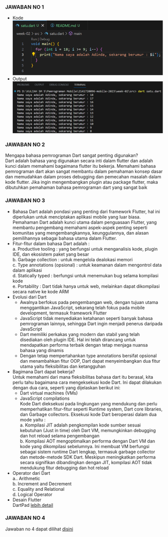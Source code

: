 ### JAWABAN NO 1
- Kode <br>
![alt text](https://github.com/adindasyv/2141720096-mobile-2023/blob/main/week-02/docs/soal1.png?raw=true)
- Output <br>
![alt text](https://github.com/adindasyv/2141720096-mobile-2023/blob/main/week-02/docs/jawaban1.png?raw=true)

### JAWABAN NO 2
Mengapa bahasa pemrograman Dart sangat penting digunakan? <br>
Dart adalah bahasa yang digunakan secara inti dalam flutter dan adalah kunci dalam memahami bagaimana flutter itu bekerja. Memahami bahasa pemrograman dart akan sangat membantu dalam pemahaman konsep dasar dan memudahkan dalam proses debugging dan pemecahan masalah dalam kode flutter. Jika ingin mengembangkan plugin atau package flutter, maka dibutuhkan pemahaman bahasa pemrograman dart yang sangat baik

### JAWABAN NO 3
- Bahasa Dart adalah pondasi yang penting dari framework Flutter, hal ini diperlukan untuk menciptakan aplikasi mobile yang luar biasa. Pemahaman Dart adalah kunci utama dalam penguasaan Flutter, yang membantu pengembang memahami aspek-aspek penting seperti komunitas yang mengembangkannya, keunggulannya, dan alasan pemilihannya sebagai bahasa utama dalam Flutter. <br>
- Fitur-fitur dalam bahasa Dart adalah : <br>
  a. Productive tooling : yang berfungsi untuk menganalisis kode, plugin IDE, dan ekosistem paket yang besar <br>
  b. Garbage collection : untuk mengelola dealokasi memori <br>
  c. Type annotations (opsional) : untuk keamanan dalam mengontrol data dalam aplikasi <br>
  d. Statically typed : berfungsi untuk menemukan bug selama kompilasi kode <br>
  e. Portability : Dart tidak hanya untuk web, melainkan dapat dikompilasi secara native ke kode ARM <br>
- Evolusi dari Dart <br>
  - Awalnya berfokus pada pengembangan web, dengan tujuan utama menggantikan JavaScript, sekarang telah fokus pada mobile development, termasuk framework Flutter <br>
  - JavaScript tidak menyediakan ketahanan seperti banyak bahasa pemrograman lainnya, sehingga Dart ingin menjadi penerus daripada JavaScript <br>
  - Dart memiliki perkakas yang modern dan stabil yang telah disediakan oleh plugin IDE. Hal ini telah dirancang untuk mendapatkan performa terbaik dengan tetap menjaga nuansa bahasa yang dinamis <br>
  - Dengan tetap mempertahankan type annotations bersifat opsional dan menambahkan fitur OOP, Dart dapat menyeimbangkan dua fitur utama yaitu fleksibilitas dan ketangguhan <br>
- Bagimana Dart dapat bekerja? <br>
  Untuk memahami dari mana fleksibilitas bahasa dart itu berasal, kita perlu tahu bagaimana cara mengeksekusi kode Dart. Ini dapat dilakukan dengan dua cara, seperti yang dijelaskan berikut ini: <br>
  - Dart virtual machines (VMs) <br>
  - JavaScript compilations <br>
Kode Dart dieksekusi pada lingkungan yang mendukung dan perlu memperhatikan fitur-fitur seperti Runtime system, Dart core libraries, dan Garbage collectors. Eksekusi kode Dart beroperasi dalam dua mode yaitu : <br>
  a. Kompilasi JIT adalah pengkompilan kode sumber sesuai kebutuhan (Just in time) oleh Dart VM, memungkinkan debugging dan hot reload selama pengembangan <br>
  b. Kompilasi AOT mengoptimalkan performa dengan Dart VM dan kode yang dikompilasi sebelumnya. Ini membuat VM berfungsi sebagai sistem runtime Dart lengkap, termasuk garbage collector dan metode-metode SDK Dart. Meskipun meningkatkan performa secara signifikan dibandingkan dengan JIT, kompilasi AOT tidak mendukung fitur debugging dan hot reload <br>
- Operator dari Dart <br>
  a.. Arithmetic <br>
  b. Increment and Decrement <br>
  c. Equality and Relational <br>
  d. Logical Operator <br>
- Desain Flutter <br>
  DartPad [lebih detail](https://jti-polinema.github.io/flutter-codelab/06-pengantar-bahasa-pemrograman-dart-bag-1/#5)<br>

### JAWABAN NO 4
Jawaban no 4 dapat dilihat [disini](https://www.canva.com/design/DAFtcoxPAGE/g-DhZM3OsrT12VQp3lFBhQ/edit?utm_content=DAFtcoxPAGE&utm_campaign=designshare&utm_medium=link2&utm_source=sharebutton)





